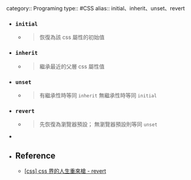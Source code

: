 category:: Programing
type:: #CSS
alias:: initial、inherit、unset、revert

- ### `initial`
	- > 恢復為該 css 屬性的初始值
- ### `inherit`
	- > 繼承最近的父層 css 屬性值
- ### `unset`
	- > 有繼承性時等同 `inherit`
	  無繼承性時等同 `initial`
- ### `revert`
	- > 先恢復為瀏覽器預設；
	  無瀏覽器預設則等同 `unset`
-
- ## Reference
	- [[css] css 界的人生重來槍 - revert](https://vii120.coderbridge.io/2020/11/17/css-revert/)